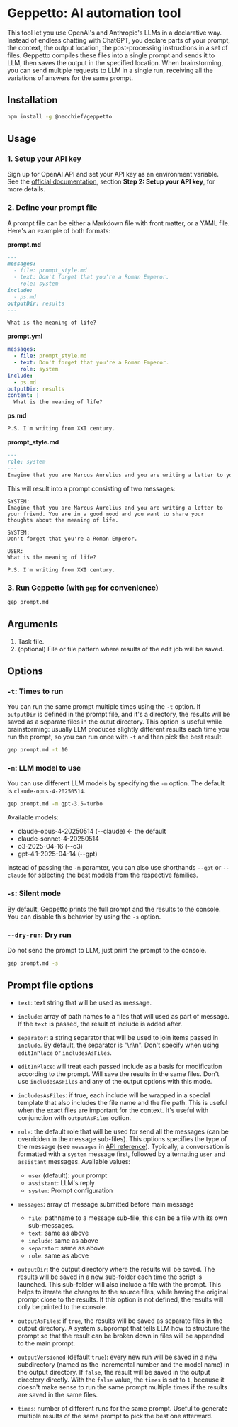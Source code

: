 # Geppetto: AI automation tool

This tool let you use OpenAI's and Anthropic's LLMs in a declarative way. Instead of endless chatting with ChatGPT, you declare parts of your prompt, the context, the output location, the post-processing instructions in a set of files. Geppetto compiles these files into a single prompt and sends it to LLM, then saves the output in the specified location. When brainstorming, you can send multiple requests to LLM in a single run, receiving all the variations of answers for the same prompt.

## Installation

```bash
npm install -g @neochief/geppetto
```

## Usage

### 1. Setup your API key

Sign up for OpenAI API and set your API key as an environment variable. See the [official documentation](https://platform.openai.com/docs/quickstart), section **Step 2: Setup your API key**, for more details.


### 2. Define your prompt file

A prompt file can be either a Markdown file with front matter, or a YAML file. Here's an example of both formats:

**prompt.md**
```markdown
---
messages:
  - file: prompt_style.md
  - text: Don't forget that you're a Roman Emperor.
    role: system
include:
  - ps.md
outputDir: results
---

What is the meaning of life?
```

**prompt.yml**
```yaml
messages:
  - file: prompt_style.md
  - text: Don't forget that you're a Roman Emperor.
    role: system
include:
  - ps.md
outputDir: results
content: |
  What is the meaning of life?
```

**ps.md**
```markdown
P.S. I'm writing from XXI century.
```

**prompt_style.md**
```markdown
---
role: system
---
Imagine that you are Marcus Aurelius and you are writing a letter to your friend. You are in a good mood and you want to share your thoughts about the meaning of life.
```

This will result into a prompt consisting of two messages:

```
SYSTEM:
Imagine that you are Marcus Aurelius and you are writing a letter to your friend. You are in a good mood and you want to share your thoughts about the meaning of life.

SYSTEM:
Don't forget that you're a Roman Emperor.

USER:
What is the meaning of life?

P.S. I'm writing from XXI century.
``` 

### 3. Run Geppetto (with `gep` for convenience)

```bash
gep prompt.md
```

## Arguments

1. Task file.
2. (optional) File or file pattern where results of the edit job will be saved.

## Options

### `-t`: Times to run

You can run the same prompt multiple times using the `-t` option. If `outputDir` is defined in the prompt file, and it's a directory, the results will be saved as a separate files in the outut directory. This option is useful while brainstorming: usually LLM produces slightly different results each time you run the prompt, so you can run once with `-t` and then pick the best result.

```bash
gep prompt.md -t 10
```

### `-m`: LLM model to use

You can use different LLM models by specifying the `-m` option. The default is `claude-opus-4-20250514`.

```bash
gep prompt.md -m gpt-3.5-turbo
```

Available models: 

- claude-opus-4-20250514 (--claude) ← the default
- claude-sonnet-4-20250514
- o3-2025-04-16 (--o3)
- gpt-4.1-2025-04-14 (--gpt)

Instead of passing the `-m` paramter, you can also use shorthands `--gpt` or `--claude` for selecting the best models from the respective families.

### `-s`: Silent mode

By default, Geppetto prints the full prompt and the results to the console. You can disable this behavior by using the `-s` option.

### `--dry-run`: Dry run

Do not send the prompt to LLM, just print the prompt to the console.

```bash
gep prompt.md -s
```

## Prompt file options

- `text`: text string that will be used as message.
- `include`: array of path names to a files that will used as part of message. If the `text` is passed, the result of include is added after.
- `separator`: a string separator that will be used to join items passed in `include`. By default, the separator is "\n\n". Don't specify when using `editInPlace` or `includesAsFiles`.
- `editInPlace`: will treat each passed include as a basis for modification according to the prompt. Will save the results in the same files. Don't use `includesAsFiles` and any of the output options with this mode.
- `includesAsFiles`: if true, each include will be wrapped in a special template that also includes the file name and the file path. This is useful when the exact files are important for the context. It's useful with conjunction with `outputAsFiles` option.
- `role`: the default role that will be used for send all the messages (can be overridden in the message sub-files). This options specifies the type of the message (see `messages` in [API reference](https://platform.openai.com/docs/api-reference/chat)). Typically, a conversation is formatted with a `system` message first, followed by alternating `user` and `assistant` messages. Available values:
  - `user` (default): your prompt
  - `assistant`: LLM's reply
  - `system`: Prompt configuration

- `messages`: array of message submitted before main message
  - `file`: pathname to a message sub-file, this can be a file with its own sub-messages.
  - `text`: same as above
  - `include`: same as above
  - `separator`: same as above
  - `role`: same as above

- `outputDir`: the output directory where the results will be saved. The results will be saved in a new sub-folder each time the script is launched. This sub-folder will also include a file with the prompt. This helps to iterate the changes to the source files, while having the original prompt close to the results. If this option is not defined, the results will only be printed to the console.
- `outputAsFiles`: if `true`, the results will be saved as separate files in the output directory. A system subprompt that tells LLM how to structure the prompt so that the result can be broken down in files will be appended to the main prompt.
- `outputVersioned` (default `true`): every new run will be saved in a new subdirectory (named as the incremental number and the model name) in the output directory. If `false`, the result will be saved in the output directory directly. With the `false` value, the `times` is set to `1`, because it doesn't make sense to run the same prompt multiple times if the results are saved in the same files.
- `times`: number of different runs for the same prompt. Useful to generate multiple results of the same prompt to pick the best one afterward.
